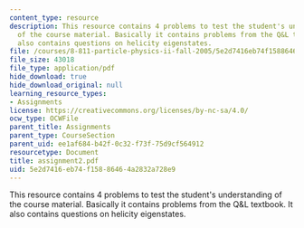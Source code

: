```yaml
---
content_type: resource
description: This resource contains 4 problems to test the student's understanding
  of the course material. Basically it contains problems from the Q&L textbook. It
  also contains questions on helicity eigenstates.
file: /courses/8-811-particle-physics-ii-fall-2005/5e2d7416eb74f15886464a2832a728e9_assignment2.pdf
file_size: 43018
file_type: application/pdf
hide_download: true
hide_download_original: null
learning_resource_types:
- Assignments
license: https://creativecommons.org/licenses/by-nc-sa/4.0/
ocw_type: OCWFile
parent_title: Assignments
parent_type: CourseSection
parent_uid: ee1af684-b42f-0c32-f73f-75d9cf564912
resourcetype: Document
title: assignment2.pdf
uid: 5e2d7416-eb74-f158-8646-4a2832a728e9
---
```

This resource contains 4 problems to test the student's understanding of the course material. Basically it contains problems from the Q&L textbook. It also contains questions on helicity eigenstates.